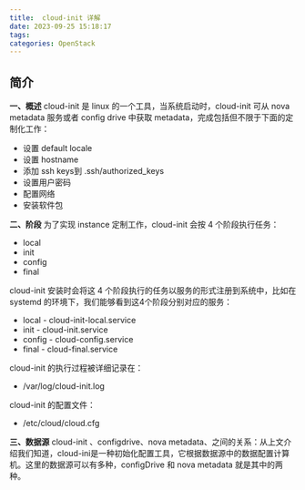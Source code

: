 ```yaml
---
title:  cloud-init 详解
date: 2023-09-25 15:18:17
tags:
categories: OpenStack
---
```

## 简介
**一、概述**
cloud-init 是 linux 的一个工具，当系统启动时，cloud-init 可从 nova metadata 服务或者 config drive 中获取 metadata，完成包括但不限于下面的定制化工作：

- 设置 default locale
- 设置 hostname
- 添加 ssh keys到 .ssh/authorized_keys
- 设置用户密码
- 配置网络
- 安装软件包

**二、阶段**
为了实现 instance 定制工作，cloud-init 会按 4 个阶段执行任务：
- local
- init
- config
- final

cloud-init 安装时会将这 4 个阶段执行的任务以服务的形式注册到系统中，比如在 systemd 的环境下，我们能够看到这4个阶段分别对应的服务：
- local - cloud-init-local.service
- init - cloud-init.service
- config - cloud-config.service
- final - cloud-final.service

cloud-init 的执行过程被详细记录在：
- /var/log/cloud-init.log 

cloud-init 的配置文件：
- /etc/cloud/cloud.cfg

**三、数据源**
cloud-init 、configdrive、nova metadata、之间的关系：从上文介绍我们知道，cloud-ini是一种初始化配置工具，它根据数据源中的数据配置计算机。这里的数据源可以有多种，configDrive 和 nova metadata 就是其中的两种。